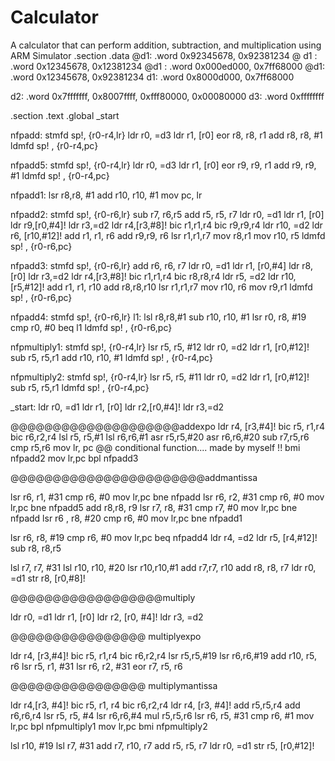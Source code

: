 # Calculator
A calculator that can perform addition, subtraction, and multiplication using ARM Simulator
.section .data
 @d1: .word  0x92345678, 0x92381234
@ d1 : .word  0x12345678, 0x12381234
@d1 :  .word      0x000ed000, 0x7ff68000
@d1: .word  0x12345678, 0x92381234
d1: .word 0x8000d000, 0x7ff68000

d2: .word 0x7fffffff, 0x8007ffff, 0xfff80000, 0x00080000
d3: .word 0xffffffff

.section .text
.global _start

nfpadd:
stmfd sp!, {r0-r4,lr}
ldr r0, =d3
ldr r1, [r0]
eor r8, r8, r1
add r8, r8, #1
ldmfd sp! , {r0-r4,pc}

nfpadd5:
stmfd sp!, {r0-r4,lr}
ldr r0, =d3
ldr r1, [r0]
eor r9, r9, r1
add r9, r9, #1
ldmfd sp! , {r0-r4,pc}

nfpadd1:
lsr r8,r8, #1 
add r10, r10, #1
mov pc, lr

nfpadd2:
stmfd sp!, {r0-r6,lr}
sub r7, r6,r5
add r5, r5, r7
ldr r0, =d1
ldr r1, [r0]
ldr r9,[r0,#4]!
ldr r3,=d2
ldr r4,[r3,#8]!
bic r1,r1,r4
bic r9,r9,r4
ldr r10, =d2
ldr r6, [r10,#12]!
add r1, r1, r6
add r9,r9, r6
lsr r1,r1,r7
mov r8,r1
mov r10, r5
ldmfd sp! , {r0-r6,pc}

nfpadd3:
stmfd sp!, {r0-r6,lr}
add r6, r6, r7
ldr r0, =d1
ldr r1, [r0,#4]
ldr r8,[r0]
ldr r3,=d2
ldr r4,[r3,#8]!
bic r1,r1,r4
bic r8,r8,r4
ldr r5, =d2
ldr r10, [r5,#12]!
add r1, r1, r10
add r8,r8,r10
lsr r1,r1,r7
mov r10, r6
mov r9,r1
ldmfd sp! , {r0-r6,pc}

nfpadd4:
stmfd sp!, {r0-r6,lr}
l1:
lsl r8,r8,#1
sub r10, r10, #1
lsr r0, r8, #19
cmp r0, #0
beq l1
ldmfd sp! , {r0-r6,pc}

nfpmultiply1:
stmfd sp!, {r0-r4,lr}
lsr r5, r5, #12
ldr r0, =d2
ldr r1, [r0,#12]!
sub r5, r5,r1
add r10, r10, #1
ldmfd sp! , {r0-r4,pc}

nfpmultiply2:
stmfd sp!, {r0-r4,lr}
lsr r5, r5, #11
ldr r0, =d2
ldr r1, [r0,#12]!
sub r5, r5,r1
ldmfd sp! , {r0-r4,pc}

_start:
ldr r0, =d1
ldr r1, [r0]
ldr r2,[r0,#4]!
ldr r3,=d2

@@@@@@@@@@@@@@@@@@@@addexpo
ldr r4, [r3,#4]!
bic r5, r1,r4
bic r6,r2,r4
lsl r5, r5,#1
lsl r6,r6,#1
asr r5,r5,#20
asr r6,r6,#20
sub r7,r5,r6
cmp r5,r6
mov lr, pc                 @@ conditional function.... made by myself !!
bmi nfpadd2
mov lr,pc
bpl nfpadd3

@@@@@@@@@@@@@@@@@@@@@@@addmantissa

lsr r6, r1, #31
cmp r6, #0
mov  lr,pc
bne nfpadd
lsr r6, r2, #31
cmp r6, #0
mov  lr,pc
bne nfpadd5
add r8,r8, r9
lsr r7, r8, #31
cmp r7, #0
mov  lr,pc
bne nfpadd
lsr r6 , r8, #20
cmp r6, #0
mov lr,pc
bne nfpadd1

lsr r6, r8, #19
cmp r6, #0
mov lr,pc
beq nfpadd4
ldr r4, =d2
ldr r5, [r4,#12]!
sub r8, r8,r5

lsl r7, r7, #31
lsl r10, r10, #20
lsr r10,r10,#1
add r7,r7, r10
add r8, r8, r7
ldr r0, =d1
str r8, [r0,#8]!

@@@@@@@@@@@@@@@@@@multiply

ldr r0, =d1
ldr r1, [r0]
ldr r2, [r0, #4]!
ldr r3, =d2


@@@@@@@@@@@@@@@@ multiplyexpo

ldr r4, [r3,#4]!
bic r5, r1,r4
bic r6,r2,r4
lsr r5,r5,#19
lsr r6,r6,#19
add r10, r5, r6
lsr r5, r1, #31
lsr r6, r2, #31
eor r7, r5, r6

@@@@@@@@@@@@@@@@ multiplymantissa
																					
ldr r4,[r3, #4]!
bic r5, r1, r4
bic r6,r2,r4
ldr r4, [r3, #4]!
add r5,r5,r4
add r6,r6,r4
lsr r5, r5, #4
lsr r6,r6,#4
mul r5,r5,r6
lsr  r6, r5, #31
cmp r6, #1
mov lr,pc
bpl nfpmultiply1
mov lr,pc
bmi nfpmultiply2

lsl r10, #19
lsl r7, #31
add r7, r10, r7
add r5, r5, r7
ldr r0, =d1
str r5, [r0,#12]!
